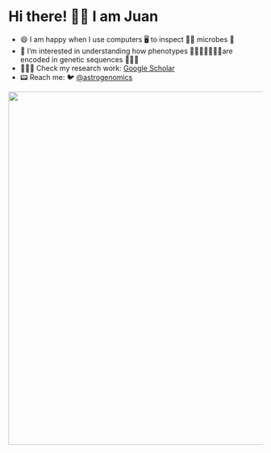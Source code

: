# Hi there! 👍🏽 I am Juan

- 😄    I am happy when I use computers 🖥️ to inspect 🕵🏼 microbes 🦠
- 🔭    I’m interested in understanding how phenotypes 🕺🏼💃🏾🏋🏾‍♀️are encoded in genetic sequences 🧬🧬🧬
- 🧑🏻‍🔬     Check my research work: [Google Scholar](https://scholar.google.com/citations?user=QOOpwFIAAAAJ&hl=en)
- 📟    Reach me: 🐦 [@astrogenomics](https://twitter.com/astrogenomics)


<img src="https://github.com/juanvillada/juanvillada.github.io/blob/master/img/github_page.png" width="700px">


<!--
**juanvillada/juanvillada** is a ✨ _special_ ✨ repository because its `README.md` (this file) appears on your GitHub profile.

Here are some ideas to get you started:

- 🔭 I’m currently working on ...
- 🌱 I’m currently learning ...
- 👯 I’m looking to collaborate on ...
- 🤔 I’m looking for help with ...
- 💬 Ask me about ...
- 😄 Pronouns: ...
- ⚡ Fun fact: ...

### Hi there 

I use computers to understand microbes
-->
